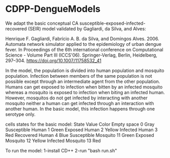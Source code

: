 # CDPP-DengueModels
We adapt the basic conceptual CA susceptible-exposed-infected-recovered (SEIR) model validated by Gagliardi, da Silva, and Alves:

Henrique F. Gagliardi, Fabrício A. B. da Silva, and Domingos Alves. 2006. Automata network simulator applied to the epidemiology of urban dengue fever. In Proceedings of the 6th international conference on Computational Science - Volume Part III (ICCS'06). Springer-Verlag, Berlin, Heidelberg, 297–304. https://doi.org/10.1007/11758532_41

In the model, the population is divided into human population and mosquito population. Infection between members of the same population is not possible except through an intermediate agent from the other population. Humans can get exposed to infection when bitten by an infected mosquito whereas a mosquito is exposed to infection when biting an infected human. However, mosquitos do not get infected by interacting with another mosquito neither a human can get infected through an interaction with another human. In the basic model, this infection happens through one serotype only.

cells states for the basic model:
State 	Value 	Color 
Empty space 	0 	Gray
Susceptible Human 	1 	Green 
Exposed Human 	2 	Yellow 
Infected Human 	3 	Red 
Recovered Human 	4 	Blue 
Susceptible Mosquito 	11 	Green 
Exposed Mosquito 	12 	Yellow 
Infected Mosquito 	13 	Red 


To run the model:
1-install CD++
2-run "bash run.sh"
